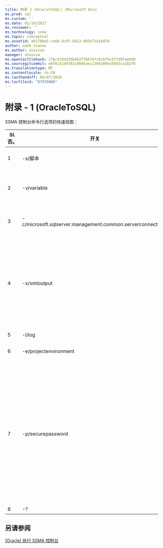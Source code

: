 ```yaml
---
title: 附录 1 (OracleToSQL) |Microsoft Docs
ms.prod: sql
ms.custom: ''
ms.date: 01/19/2017
ms.reviewer: ''
ms.technology: ssma
ms.topic: conceptual
ms.assetid: e01f8be5-ce68-4c9f-bd13-d65e73a16470
author: nahk-ivanov
ms.author: alexiva
manager: alexiva
ms.openlocfilehash: 17bc5783d70b4b2f7667b7c9cbf5cdf7d9fae030
ms.sourcegitcommit: e8f6c51d4702c0046aec1394109bc0503ca182f0
ms.translationtype: MT
ms.contentlocale: zh-CN
ms.lasthandoff: 08/07/2020
ms.locfileid: "87935006"
---
```

# <a name="appendix---1-oracletosql"></a>附录 - 1 (OracleToSQL)
SSMA 控制台命令行选项的快速视图：  
  
|Sl. 否。|开关|必需？|开关参数|允许的值|  
|-----------|----------|-------------|-------------------|--------------------|  
|1|-s/脚本|是|scriptfile|有效的 XML 文件名。<br /><br />控制台脚本定义文件。|  
|2|-v/variable|否|variablevaluefile|有效的 XML 文件名。<br /><br />如果脚本文件中使用了变量，则必须指定此文件。|  
|3|-c/microsoft.sqlserver.management.common.serverconnection>|否|serverconnectionfile|有效的 XML 文件名。<br /><br />此文件包含服务器连接信息。|  
|4|-x/xmloutput|否|xmloutputfile|此选项表示 XML 格式的控制台输出。 如果未指定此选项，则默认输出为文本格式。<br /><br />如果未指定 xmloutputfile，则将 XML 输出定向到 `STDOUT` 。<br /><br />Xmloutputfile 是以 XML 格式写入控制台输出的文件的名称。|  
|5|-l/log|否|logfile|有效的文件名。|  
|6|-e/projectenvironment|否|projectenvironmentfolder|包含 SSMA 项目环境文件的有效文件夹名称。|  
|7|-p/securepassword|否|-a/add {<server_id> [,.。。n] &#124; all}-c&#124;microsoft.sqlserver.management.common.serverconnection> <服务器-连接文件> [-v&#124;变量 <变量值文件>] [-o/overwrite]<br /><br />or<br /><br />-a/add {<server_id> [,.。。n] &#124; 所有}-s&#124;脚本 <脚本文件> [-v&#124;变量 <变量值文件>] [-o/overwrite]<br /><br />-r/remove {<server_id> [，.。。n] &#124;<br /><br />-l/list<br /><br />-e/export {<服务器 id> [，.。。n] &#124; all} <加密-密码文件><br /><br />-i/import {<服务器 id> [，.。。n] &#124; all} <加密-密码文件>|如果指定此选项，则不能与其他任何选项组合。<br /><br />服务器 id：为服务器 {string} 提供的唯一 ID<br /><br />服务器连接文件：服务器定义文件 (serverconnectionfile 或 scriptfile) 。<br /><br />变量-值文件：它是一个变量定义文件，并在服务器连接文件中使用。<br /><br />加密密码-文件：它是使用用户指定的密码加密的服务器密码文件。|  
|8|-?|否|不适用|不适用|  
  
## <a name="see-also"></a>另请参阅  
[ (Oracle) 执行 SSMA 控制台](https://msdn.microsoft.com/7228ccba-c69f-4b4c-8664-01a2750183c5)  
  
